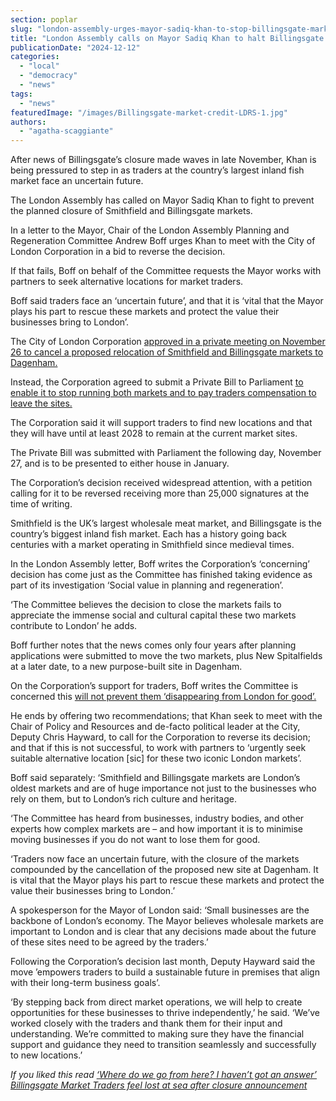 ```yaml
---
section: poplar
slug: "london-assembly-urges-mayor-sadiq-khan-to-stop-billingsgate-market-closure"
title: "London Assembly calls on Mayor Sadiq Khan to halt Billingsgate closure"
publicationDate: "2024-12-12"
categories: 
  - "local"
  - "democracy"
  - "news"
tags: 
  - "news"
featuredImage: "/images/Billingsgate-market-credit-LDRS-1.jpg"
authors: 
  - "agatha-scaggiante"
---
```


After news of Billingsgate’s closure made waves in late November, Khan is being pressured to step in as traders at the country’s largest inland fish market face an uncertain future.

The London Assembly has called on Mayor Sadiq Khan to fight to prevent the planned closure of Smithfield and Billingsgate markets.

In a letter to the Mayor, Chair of the London Assembly Planning and Regeneration Committee Andrew Boff urges Khan to meet with the City of London Corporation in a bid to reverse the decision.

If that fails, Boff on behalf of the Committee requests the Mayor works with partners to seek alternative locations for market traders.

Boff said traders face an ‘uncertain future’, and that it is ‘vital that the Mayor plays his part to rescue these markets and protect the value their businesses bring to London’.

The City of London Corporation [approved in a private meeting on November 26 to cancel a proposed relocation of Smithfield and Billingsgate markets to Dagenham.](https://poplarlondon.co.uk/plan-to-move-billingsgate-fish-market-canary-wharf-to-dagenham-axed/)

Instead, the Corporation agreed to submit a Private Bill to Parliament [to enable it to stop running both markets and to pay traders compensation to leave the sites.](https://poplarlondon.co.uk/billingsgate-fish-market-shutting-down-for-good/)

The Corporation said it will support traders to find new locations and that they will have until at least 2028 to remain at the current market sites.

The Private Bill was submitted with Parliament the following day, November 27, and is to be presented to either house in January.

The Corporation’s decision received widespread attention, with a petition calling for it to be reversed receiving more than 25,000 signatures at the time of writing.

Smithfield is the UK’s largest wholesale meat market, and Billingsgate is the country’s biggest inland fish market. Each has a history going back centuries with a market operating in Smithfield since medieval times.

In the London Assembly letter, Boff writes the Corporation’s ‘concerning’ decision has come just as the Committee has finished taking evidence as part of its investigation ‘Social value in planning and regeneration’.

‘The Committee believes the decision to close the markets fails to appreciate the immense social and cultural capital these two markets contribute to London’ he adds.

Boff further notes that the news comes only four years after planning applications were submitted to move the two markets, plus New Spitalfields at a later date, to a new purpose-built site in Dagenham.

On the Corporation’s support for traders, Boff writes the Committee is concerned this [will not prevent them ‘disappearing from London for good’.](https://poplarlondon.co.uk/billingsgate-market-traders-feel-lost-after-closure-announcement/)

He ends by offering two recommendations; that Khan seek to meet with the Chair of Policy and Resources and de-facto political leader at the City, Deputy Chris Hayward, to call for the Corporation to reverse its decision; and that if this is not successful, to work with partners to ‘urgently seek suitable alternative location \[sic\] for these two iconic London markets’.

Boff said separately: ‘Smithfield and Billingsgate markets are London’s oldest markets and are of huge importance not just to the businesses who rely on them, but to London’s rich culture and heritage.

‘The Committee has heard from businesses, industry bodies, and other experts how complex markets are – and how important it is to minimise moving businesses if you do not want to lose them for good.

‘Traders now face an uncertain future, with the closure of the markets compounded by the cancellation of the proposed new site at Dagenham. It is vital that the Mayor plays his part to rescue these markets and protect the value their businesses bring to London.’

A spokesperson for the Mayor of London said: ‘Small businesses are the backbone of London’s economy. The Mayor believes wholesale markets are important to London and is clear that any decisions made about the future of these sites need to be agreed by the traders.’

Following the Corporation’s decision last month, Deputy Hayward said the move ’empowers traders to build a sustainable future in premises that align with their long-term business goals’.

‘By stepping back from direct market operations, we will help to create opportunities for these businesses to thrive independently,’ he said. ‘We’ve worked closely with the traders and thank them for their input and understanding. We’re committed to making sure they have the financial support and guidance they need to transition seamlessly and successfully to new locations.’

_If you liked this read_ [_‘Where do we go from here? I haven’t got an answer’ Billingsgate Market Traders feel lost at sea after closure announcement_](https://poplarlondon.co.uk/billingsgate-market-traders-feel-lost-after-closure-announcement/)
